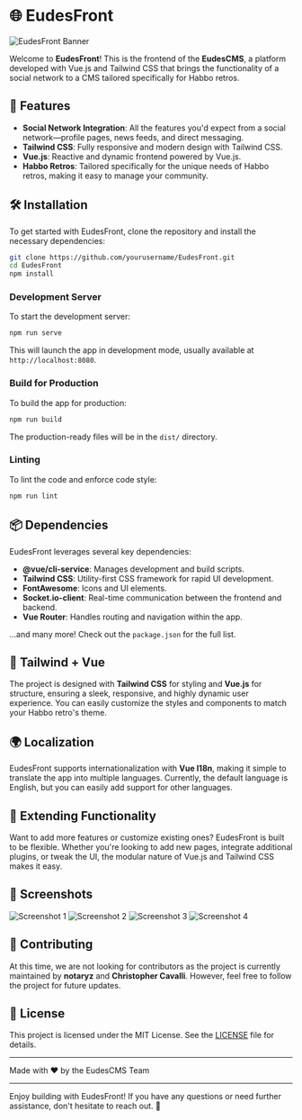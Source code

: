 
# 🌐 EudesFront

![EudesFront Banner](https://i.imgur.com/jrQDE2F.gif)

Welcome to **EudesFront**! This is the frontend of the **EudesCMS**, a platform developed with Vue.js and Tailwind CSS that brings the functionality of a social network to a CMS tailored specifically for Habbo retros.

## 🚀 Features

- **Social Network Integration**: All the features you'd expect from a social network—profile pages, news feeds, and direct messaging.
- **Tailwind CSS**: Fully responsive and modern design with Tailwind CSS.
- **Vue.js**: Reactive and dynamic frontend powered by Vue.js.
- **Habbo Retros**: Tailored specifically for the unique needs of Habbo retros, making it easy to manage your community.

## 🛠️ Installation

To get started with EudesFront, clone the repository and install the necessary dependencies:

```bash
git clone https://github.com/yourusername/EudesFront.git
cd EudesFront
npm install
```

### Development Server

To start the development server:

```bash
npm run serve
```

This will launch the app in development mode, usually available at `http://localhost:8080`.

### Build for Production

To build the app for production:

```bash
npm run build
```

The production-ready files will be in the `dist/` directory.

### Linting

To lint the code and enforce code style:

```bash
npm run lint
```

## 📦 Dependencies

EudesFront leverages several key dependencies:

- **@vue/cli-service**: Manages development and build scripts.
- **Tailwind CSS**: Utility-first CSS framework for rapid UI development.
- **FontAwesome**: Icons and UI elements.
- **Socket.io-client**: Real-time communication between the frontend and backend.
- **Vue Router**: Handles routing and navigation within the app.

…and many more! Check out the `package.json` for the full list.

## 🎨 Tailwind + Vue

The project is designed with **Tailwind CSS** for styling and **Vue.js** for structure, ensuring a sleek, responsive, and highly dynamic user experience. You can easily customize the styles and components to match your Habbo retro's theme.

## 🌍 Localization

EudesFront supports internationalization with **Vue I18n**, making it simple to translate the app into multiple languages. Currently, the default language is English, but you can easily add support for other languages.

## 🧩 Extending Functionality

Want to add more features or customize existing ones? EudesFront is built to be flexible. Whether you're looking to add new pages, integrate additional plugins, or tweak the UI, the modular nature of Vue.js and Tailwind CSS makes it easy.

## 📸 Screenshots

![Screenshot 1](https://i.imgur.com/BjpS5Dd.png)
![Screenshot 2](https://i.imgur.com/fdWbysa.png)
![Screenshot 3](https://i.imgur.com/59ICmaz.png)
![Screenshot 4](https://i.imgur.com/tVrhFMo.png)

## 🤝 Contributing

At this time, we are not looking for contributors as the project is currently maintained by **notaryz** and **Christopher Cavalli**. However, feel free to follow the project for future updates.

## 📄 License

This project is licensed under the MIT License. See the [LICENSE](LICENSE) file for details.

---

Made with ❤️ by the EudesCMS Team

---

Enjoy building with EudesFront! If you have any questions or need further assistance, don't hesitate to reach out. 🌟
